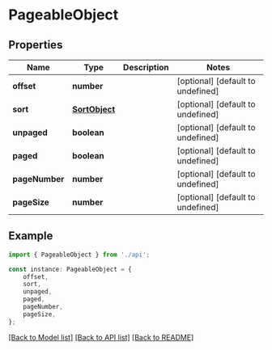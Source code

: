 # PageableObject


## Properties

Name | Type | Description | Notes
------------ | ------------- | ------------- | -------------
**offset** | **number** |  | [optional] [default to undefined]
**sort** | [**SortObject**](SortObject.md) |  | [optional] [default to undefined]
**unpaged** | **boolean** |  | [optional] [default to undefined]
**paged** | **boolean** |  | [optional] [default to undefined]
**pageNumber** | **number** |  | [optional] [default to undefined]
**pageSize** | **number** |  | [optional] [default to undefined]

## Example

```typescript
import { PageableObject } from './api';

const instance: PageableObject = {
    offset,
    sort,
    unpaged,
    paged,
    pageNumber,
    pageSize,
};
```

[[Back to Model list]](../README.md#documentation-for-models) [[Back to API list]](../README.md#documentation-for-api-endpoints) [[Back to README]](../README.md)
